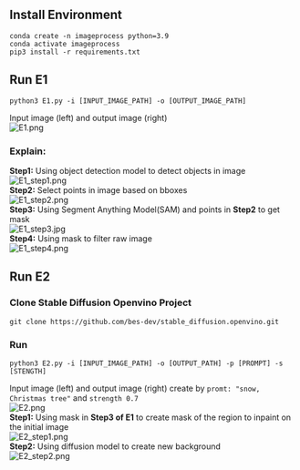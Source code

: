 ## Install Environment

```
conda create -n imageprocess python=3.9
conda activate imageprocess
pip3 install -r requirements.txt
```

## Run E1

```
python3 E1.py -i [INPUT_IMAGE_PATH] -o [OUTPUT_IMAGE_PATH]
```

Input image (left) and output image (right) \
![E1.png](image_for_readme%2FE1.png)

### Explain:

**Step1:** Using object detection model to detect objects in image \
![E1_step1.png](image_for_readme%2FE1_step1.png) \
**Step2:** Select points in image based on bboxes \
![E1_step2.png](image_for_readme%2FE1_step2.png) \
**Step3:** Using Segment Anything Model(SAM) and points in **Step2** to get mask \
![E1_step3.jpg](image_for_readme%2FE1_step3.jpg) \
**Step4:** Using mask to filter raw image \
![E1_step4.png](image_for_readme%2FE1_step4.png)

## Run E2

### Clone Stable Diffusion Openvino Project

```
git clone https://github.com/bes-dev/stable_diffusion.openvino.git
```

### Run

```
python3 E2.py -i [INPUT_IMAGE_PATH] -o [OUTPUT_PATH] -p [PROMPT] -s [STENGTH]
```

Input image (left) and output image (right) create by `promt: "snow, Christmas tree"` and `strength 0.7` \
![E2.png](image_for_readme%2FE2.png) \
**Step1:** Using mask in **Step3 of E1** to create mask of the region to inpaint on the initial image \
![E2_step1.png](image_for_readme%2FE2_step1.png) \
**Step2:** Using diffusion model to create new background \
![E2_step2.png](image_for_readme%2FE2_step2.png)




